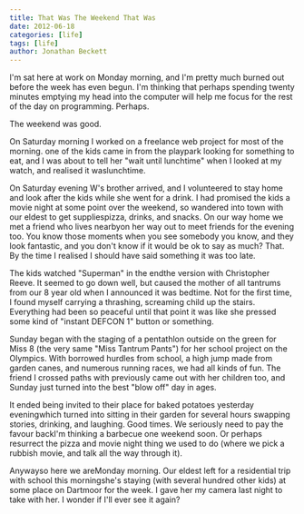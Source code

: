 ```yaml
---
title: That Was The Weekend That Was
date: 2012-06-18
categories: [life]
tags: [life]
author: Jonathan Beckett
---
```


I'm sat here at work on Monday morning, and I'm pretty much burned out before the week has even begun. I'm thinking that perhaps spending twenty minutes emptying my head into the computer will help me focus for the rest of the day on programming. Perhaps.

The weekend was good.

On Saturday morning I worked on a freelance web project for most of the morning. one of the kids came in from the playpark looking for something to eat, and I was about to tell her "wait until lunchtime" when I looked at my watch, and realised it waslunchtime.

On Saturday evening W's brother arrived, and I volunteered to stay home and look after the kids while she went for a drink. I had promised the kids a movie night at some point over the weekend, so wandered into town with our eldest to get suppliespizza, drinks, and snacks. On our way home we met a friend who lives nearbyon her way out to meet friends for the evening too. You know those moments when you see somebody you know, and they look fantastic, and you don't know if it would be ok to say as much? That. By the time I realised I should have said something it was too late.

The kids watched "Superman" in the endthe version with Christopher Reeve. It seemed to go down well, but caused the mother of all tantrums from our 8 year old when I announced it was bedtime. Not for the first time, I found myself carrying a thrashing, screaming child up the stairs. Everything had been so peaceful until that point it was like she pressed some kind of "instant DEFCON 1" button or something.

Sunday began with the staging of a pentathlon outside on the green for Miss 8 (the very same "Miss Tantrum Pants") for her school project on the Olympics. With borrowed hurdles from school, a high jump made from garden canes, and numerous running races, we had all kinds of fun. The friend I crossed paths with previously came out with her children too, and Sunday just turned into the best "blow off" day in ages.

It ended being invited to their place for baked potatoes yesterday eveningwhich turned into sitting in their garden for several hours swapping stories, drinking, and laughing. Good times. We seriously need to pay the favour backI'm thinking a barbecue one weekend soon. Or perhaps resurrect the pizza and movie night thing we used to do (where we pick a rubbish movie, and talk all the way through it).

Anywayso here we areMonday morning. Our eldest left for a residential trip with school this morningshe's staying (with several hundred other kids) at some place on Dartmoor for the week. I gave her my camera last night to take with her. I wonder if I'll ever see it again?